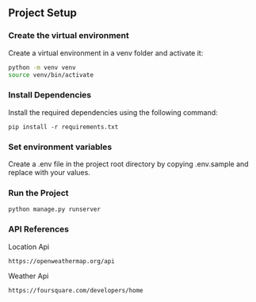 ## Project Setup

### Create the virtual environment
Create a virtual environment in a venv folder and activate it:
```bash
python -m venv venv
source venv/bin/activate
```

### Install Dependencies
Install the required dependencies using the following command:
```commandline
pip install -r requirements.txt
```

### Set environment variables
Create a .env file in the project root directory by copying .env.sample and replace with your values.

### Run the Project
```commandline
python manage.py runserver
```

### API References
Location Api
```commandline
https://openweathermap.org/api
```
Weather Api
```commandline
https://foursquare.com/developers/home
```
